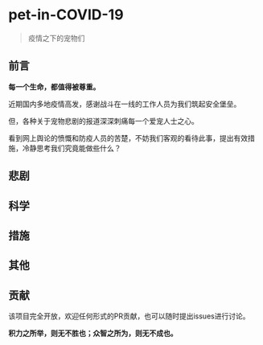 # pet-in-COVID-19

> 疫情之下的宠物们

## 前言

**每一个生命，都值得被尊重。**

近期国内多地疫情高发，感谢战斗在一线的工作人员为我们筑起安全堡垒。

但，各种关于宠物悲剧的报道深深刺痛每一个爱宠人士之心。

看到网上舆论的愤慨和防疫人员的苦楚，不妨我们客观的看待此事，提出有效措施，冷静思考我们究竟能做些什么？

## 悲剧

## 科学

## 措施

## 其他

## 贡献

该项目完全开放，欢迎任何形式的PR贡献，也可以随时提出issues进行讨论。

**积力之所举，则无不胜也；众智之所为，则无不成也。**
